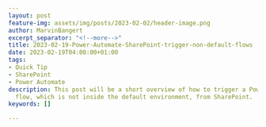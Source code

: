 ```yaml
---
layout: post
feature-img: assets/img/posts/2023-02-02/header-image.png
author: MarvinBangert
excerpt_separator: "<!--more-->"
title: 2023-02-19-Power-Automate-SharePoint-trigger-non-default-flows
date: 2023-02-19T04:00:00+01:00
tags:
- Quick Tip
- SharePoint
- Power Automate
description: This post will be a short overview of how to trigger a Power Automate
  flow, which is not inside the default environment, from SharePoint.
keywords: []

---
```

